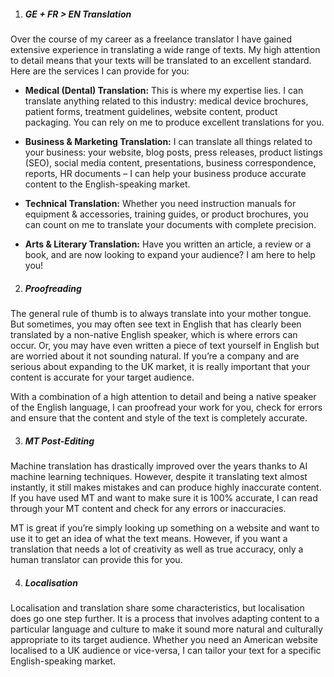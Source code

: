 1.	##### GE + FR > EN Translation

Over the course of my career as a freelance translator I have gained extensive experience in translating a wide range of texts. My high attention to detail means that your texts will be translated to an excellent standard. Here are the services I can provide for you:  

-	**Medical (Dental) Translation:**
This is where my expertise lies. I can translate anything related to this industry: medical device brochures, patient forms, treatment guidelines, website content, product packaging. You can rely on me to produce excellent translations for you.  

-	**Business & Marketing Translation:**
I can translate all things related to your business: your website, blog posts, press releases, product listings (SEO), social media content, presentations, business correspondence, reports, HR documents – I can help your business produce accurate content to the English-speaking market.  

-	**Technical Translation:**
Whether you need instruction manuals for equipment & accessories, training guides, or product brochures, you can count on me to translate your documents with complete precision.  

-	**Arts & Literary Translation:**
Have you written an article, a review or a book, and are now looking to expand your audience? I am here to help you! 

2. ##### Proofreading

The general rule of thumb is to always translate into your mother tongue. But sometimes, you may often see text in English that has clearly been translated by a non-native English speaker, which is where errors can occur. Or, you may have even written a piece of text yourself in English but are worried about it not sounding natural. If you’re a company and are serious about expanding to the UK market, it is really important that your content is accurate for your target audience.
   
With a combination of a high attention to detail and being a native speaker of the English language, I can proofread your work for you, check for errors and ensure that the content and style of the text is completely accurate. 

3. ##### MT Post-Editing

Machine translation has drastically improved over the years thanks to AI machine learning techniques. However, despite it translating text almost instantly, it still makes mistakes and can produce highly inaccurate content. If you have used MT and want to make sure it is 100% accurate, I can read through your MT content and check for any errors or inaccuracies. 
  
MT is great if you’re simply looking up something on a website and want to use it to get an idea of what the text means. However, if you want a translation that needs a lot of creativity as well as true accuracy, only a human translator can provide this for you. 

4. ##### Localisation

Localisation and translation share some characteristics, but localisation does go one step further. It is a process that involves adapting content to a particular language and culture to make it sound more natural and culturally appropriate to its target audience. Whether you need an American website localised to a UK audience or vice-versa, I can tailor your text for a specific English-speaking market.
